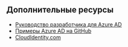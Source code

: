 ## Дополнительные ресурсы

- [Руководство разработчика для Azure AD](https://azure.microsoft.com/documentation/articles/active-directory-developers-guide/)
- [Примеры Azure AD на GitHub](https://github.com/AzureAdSamples)
- [CloudIdentity.com](http://cloudidentity.com)

<!---HONumber=AcomDC_0309_2016-->